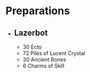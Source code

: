 # Preparations
- ## Lazerbot
	- 30 Ecto
	- 72 Piles of Lucent Crystal
	- 30 Ancient Bones
	- 6 Charms of Skill